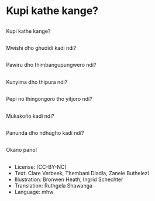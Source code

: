 # Kupi kathe kange?

##
Kupi kathe kange?

##
Mwishi dho ghudidi kadi ndi?

##
Pawiru dho thimbangupungwero ndi?

##
Kunyima dho thipura ndi?

##
Pepi no thingongoro tho yitjoro ndi?

##
Mukakoño kadi ndi?

##
Panunda dho ndhugho kadi ndi?

##
Okano pano!

##
* License: [CC-BY-NC]
* Text: Clare Verbeek, Thembani Dladla, Zanele Buthelezi
* Illustration: Bronwen Heath, Ingrid Schechter
* Translation: Ruthgela Shawanga
* Language: mhw
